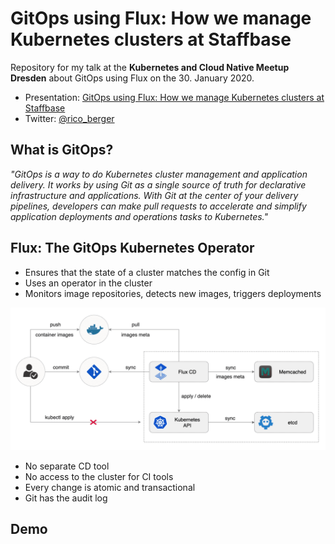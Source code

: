# GitOps using Flux: How we manage Kubernetes clusters at Staffbase

Repository for my talk at the **Kubernetes and Cloud Native Meetup Dresden** about GitOps using Flux on the 30. January 2020.

- Presentation: [GitOps using Flux: How we manage Kubernetes clusters at Staffbase](./assets/gitops-using-flux.pdf)
- Twitter: [@rico_berger](https://twitter.com/rico_berger)

## What is GitOps?

*"GitOps is a way to do Kubernetes cluster management and application delivery. It works by using Git as a single source of truth for declarative infrastructure and applications. With Git at the center of your delivery pipelines, developers can make pull requests to accelerate and simplify application deployments and operations tasks to Kubernetes."*

## Flux: The GitOps Kubernetes Operator

- Ensures that the state of a cluster matches the config in Git
- Uses an operator in the cluster
- Monitors image repositories, detects new images, triggers deployments

![Flux CD Diagram](./assets/flux-cd-diagram.png)

- No separate CD tool
- No access to the cluster for CI tools
- Every change is atomic and transactional
- Git has the audit log

## Demo
